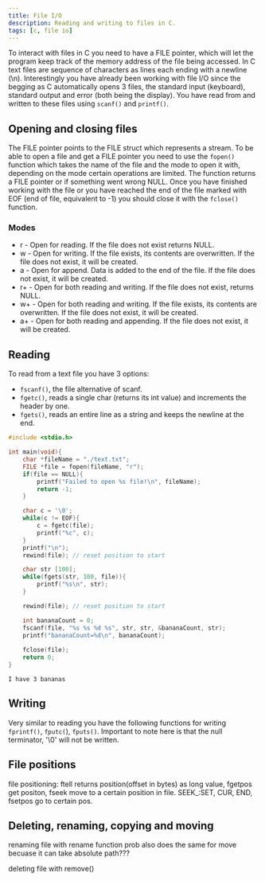 ```yaml
---
title: File I/O
description: Reading and writing to files in C.
tags: [c, file io]
---
```


To interact with files in C you need to have a FILE pointer, which will let the program keep track of the memory address of the file being accessed. In C text files are sequence of characters as lines each ending with a newline (\n). Interestingly you have already been working with file I/O since the begging as C automatically opens 3 files, the standard input (keyboard), standard output and error (both being the display). You have read from and written to these files using `scanf()` and `printf()`.

## Opening and closing files

The FILE pointer points to the FILE struct which represents a stream. To be able to open a file and get a FILE pointer you need to use the `fopen()` function which takes the name of the file and the mode to open it with, depending on the mode certain operations are limited. The function returns a FILE pointer or if something went wrong NULL. Once you have finished working with the file or you have reached the end of the file marked with EOF (end of file, equivalent to -1) you should close it with the `fclose()` function.

### Modes

- r  - Open for reading. If the file does not exist returns NULL.
- w  - Open for writing. If the file exists, its contents are overwritten. If the file does not exist, it will be created.
- a  - Open for append. Data is added to the end of the file. If the file does not exist, it will be created.
- r+ - Open for both reading and writing. If the file does not exist, returns NULL.
- w+ - Open for both reading and writing. If the file exists, its contents are overwritten. If the file does not exist, it will be created.
- a+ - Open for both reading and appending. If the file does not exist, it will be created.

## Reading

To read from a text file you have 3 options:

- `fscanf()`, the file alternative of scanf.
- `fgetc()`, reads a single char (returns its int value) and increments the header by one.
- `fgets()`, reads an entire line as a string and keeps the newline at the end.

```c
#include <stdio.h>

int main(void){
    char *fileName = "./text.txt";
    FILE *file = fopen(fileName, "r");
    if(file == NULL){
        printf("Failed to open %s file!\n", fileName);
        return -1;
    }

    char c = '\0';
    while(c != EOF){
        c = fgetc(file);
        printf("%c", c);
    }
    printf("\n");
    rewind(file); // reset position to start

    char str [100];
    while(fgets(str, 100, file)){   
        printf("%s\n", str);
    }

    rewind(file); // reset position to start

    int bananaCount = 0;
    fscanf(file, "%s %s %d %s", str, str, &bananaCount, str);
    printf("bananaCount=%d\n", bananaCount);
    
    fclose(file);
    return 0;
}
```

```text title="text.txt"
I have 3 bananas
```

## Writing

Very similar to reading you have the following functions for writing `fprintf()`, `fputc(`), `fputs()`. Important to note here is that the null terminator, '\0' will not be written.

## File positions

file positioning: ftell returns position(offset in bytes) as long value, fgetpos get positon, fseek move to a certain position in file. SEEK_:SET, CUR, END, fsetpos go to certain pos.

## Deleting, renaming, copying and moving

renaming file with rename function prob also does the same for move becuase it can take absolute path???

deleting file with remove()
